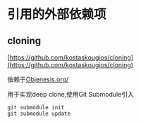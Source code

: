 # 引用的外部依赖项

## cloning
[https://github.com/kostaskougios/cloning](https://github.com/kostaskougios/cloning)

依赖于[Objenesis.org/](http://objenesis.org/)

用于实现deep clone,使用Git Submodule引入
```
git submodule init
git submodule update
```
